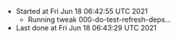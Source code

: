   - Started at Fri Jun 18 06:42:55 UTC 2021
    - Running tweak 000-do-test-refresh-deps...
  - Last done at Fri Jun 18 06:43:29 UTC 2021
